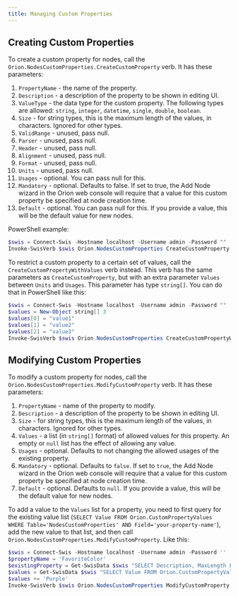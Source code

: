 ```yaml
---
title: Managing Custom Properties
---
```


## Creating Custom Properties

To create a custom property for nodes, call the `Orion.NodesCustomProperties.CreateCustomProperty` verb.
It has these parameters:

1. `PropertyName` - the name of the property.
2. `Description` - a description of the property to be shown in editing UI.
3. `ValueType` - the data type for the custom property. The following types are allowed: `string`, `integer`, `datetime`, `single`, `double`, `boolean`.
4. `Size` - for string types, this is the maximum length of the values, in characters. Ignored for other types.
5. `ValidRange` - unused, pass null.
6. `Parser` - unused, pass null.
7. `Header` - unused, pass null.
8. `Alignment` - unused, pass null.
9. `Format` - unused, pass null.
10. `Units` - unused, pass null.
11. `Usages` - optional. You can pass null for this.
12. `Mandatory` - optional. Defaults to false. If set to true, the Add Node wizard in the Orion web console will require that a value for this custom property be specified at node creation time.
13. `Default` - optional. You can pass null for this. If you provide a value, this will be the default value for new nodes.

PowerShell example:

```powershell
$swis = Connect-Swis -Hostname localhost -Username admin -Password ""
Invoke-SwisVerb $swis Orion.NodesCustomProperties CreateCustomProperty @("Test1", "this is my description", "string", 4000, $null, $null, $null, $null, $null, $null)
```

To restrict a custom property to a certain set of values, call the `CreateCustomPropertyWithValues` verb instead.
This verb has the same parameters as `CreateCustomProperty`, but with an extra parameter `Values` between `Units` and `Usages`.
This parameter has type `string[]`.
You can do that in PowerShell like this:

```powershell
$swis = Connect-Swis -Hostname localhost -Username admin -Password ""
$values = New-Object string[] 3
$values[0] = "value1"
$values[1] = "value2"
$values[2] = "value3"
Invoke-SwisVerb $swis Orion.NodesCustomProperties CreateCustomPropertyWithValues @("Test2", "this one has a value list", "string", 4000, $null, $null, $null, $null, $null, $null, $values)
```

## Modifying Custom Properties

To modify a custom property for nodes, call the `Orion.NodesCustomProperties.ModifyCustomProperty` verb. It has these parameters:

1. `PropertyName` - name of the property to modify.
2. `Description` - a description of the property to be shown in editing UI.
3. `Size` - for string types, this is the maximum length of the values, in characters. Ignored for other types.
4. `Values` - a list (in `string[]` format) of allowed values for this property. An empty or `null` list has the effect of allowing any value.
5. `Usages` - optional. Defaults to not changing the allowed usages of the existing property.
6. `Mandatory` - optional. Defaults to `false`. If set to `true`, the Add Node wizard in the Orion web console will require that a value for this custom property be specified at node creation time.
7. `Default` - optional. Defaults to `null`. If you provide a value, this will be the default value for new nodes.

To add a value to the `Values` list for a property, you need to first query for the existing value list (`SELECT Value FROM Orion.CustomPropertyValues WHERE Table='NodesCustomProperties' AND Field='your-property-name'`), add the new value to that list, and then call `Orion.NodesCustomProperties.ModifyCustomProperty`. Like this:

```powershell
$swis = Connect-Swis -Hostname localhost -Username admin -Password ''
$propertyName = 'FavoriteColor'
$existingProperty = Get-SwisData $swis "SELECT Description, MaxLength FROM Orion.CustomProperty WHERE Table='NodesCustomProperties' AND Field=@property'" @{property=$propertyName}
$values = Get-SwisData $swis "SELECT Value FROM Orion.CustomPropertyValues WHERE Table='NodesCustomProperties' AND Field=@property" @{property=$propertyName}
$values += 'Purple'
Invoke-SwisVerb $swis Orion.NodesCustomProperties ModifyCustomProperty @($propertyName, $existingProperty.Description, $existingProperty.MaxLength, [string[]]$values)
```
